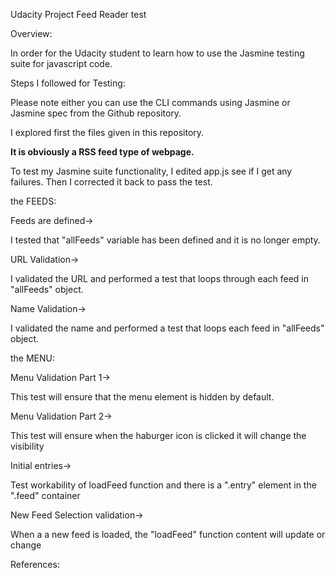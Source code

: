 Udacity Project Feed Reader test

Overview:

In order for the Udacity student to learn how to use the Jasmine testing suite for javascript code.


Steps I followed for Testing:

Please note either you can use the CLI commands using Jasmine or Jasmine spec from the Github repository.

I explored first the files given in this repository.

****It is obviously a RSS feed type of webpage.****

To test my Jasmine suite functionality, I edited app.js see if I get any failures. Then I corrected it back to pass the test.

the FEEDS:

Feeds are defined->

I tested that "allFeeds" variable has been defined and it is no longer empty.

URL Validation->

I validated the URL and performed a test that loops through each feed in "allFeeds" object.

Name Validation->

I validated the name and performed a test that loops each feed in "allFeeds" object.


the MENU:

Menu Validation Part 1->

This test will ensure that the menu element is hidden by default.

Menu Validation Part 2->

This test will ensure when the haburger icon is clicked it will change the visibility

Initial entries->

Test workability of loadFeed function and there is a ".entry" element in the ".feed" container

New Feed Selection validation->

When a a new feed is loaded, the "loadFeed" function content will update or change


References:

<a href=https://jasmine.github.io/2.0/introduction.html>
